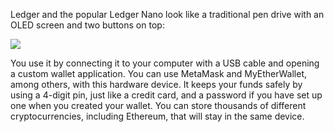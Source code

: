 Ledger and the popular Ledger Nano look like a traditional pen drive with an OLED screen and two buttons on top:

![](https://github.com/fenago/katacoda-scenarios/raw/master/mastering-ethereum/ethereum-wallet/steps/6/account.JPG)

You use it by connecting it to your computer with a USB cable and opening a custom wallet application. You can use MetaMask and MyEtherWallet, among others, with this hardware device. It keeps your funds safely by using a 4-digit pin, just like a credit card, and a password if you have set up one when you created your wallet. You can store thousands of different cryptocurrencies, including Ethereum, that will stay in the same device.